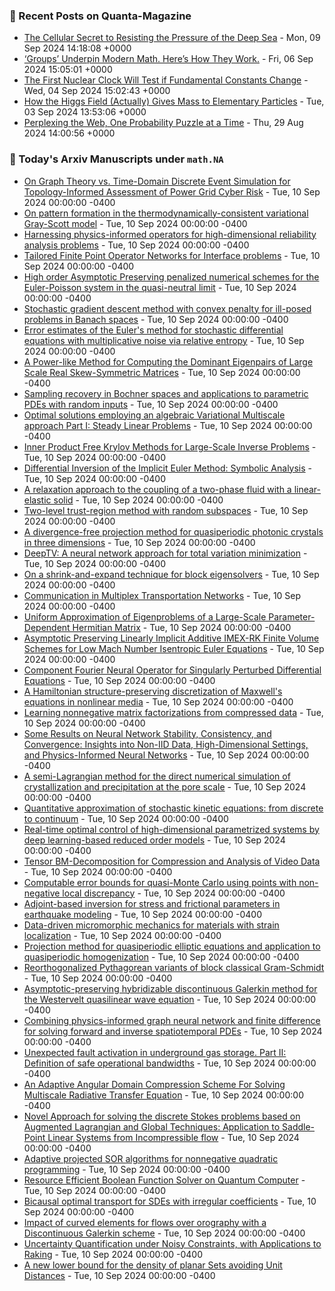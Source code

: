 ### 📝 Recent Posts on Quanta-Magazine
<!-- quanta starts -->
* <a href="https://www.quantamagazine.org/the-cellular-secret-to-resisting-the-pressure-of-the-deep-sea-20240909/">The Cellular Secret to Resisting the Pressure of the Deep Sea</a> - Mon, 09 Sep 2024 14:18:08 +0000
* <a href="https://www.quantamagazine.org/groups-underpin-modern-math-heres-how-they-work-20240906/">‘Groups’ Underpin Modern Math. Here’s How They Work.</a> - Fri, 06 Sep 2024 15:05:01 +0000
* <a href="https://www.quantamagazine.org/the-first-nuclear-clock-will-test-if-fundamental-constants-change-20240904/">The First Nuclear Clock Will Test if Fundamental Constants Change</a> - Wed, 04 Sep 2024 15:02:43 +0000
* <a href="https://www.quantamagazine.org/how-the-higgs-field-actually-gives-mass-to-elementary-particles-20240903/">How the Higgs Field (Actually) Gives Mass to Elementary Particles</a> - Tue, 03 Sep 2024 13:53:06 +0000
* <a href="https://www.quantamagazine.org/perplexing-the-web-one-probability-puzzle-at-a-time-20240829/">Perplexing the Web, One Probability Puzzle at a Time</a> - Thu, 29 Aug 2024 14:00:56 +0000
<!-- quanta ends -->

### 📝 Today's Arxiv Manuscripts under ``math.NA``
<!-- arxiv-math-na starts -->
* <a href="https://arxiv.org/abs/2409.04590">On Graph Theory vs. Time-Domain Discrete Event Simulation for Topology-Informed Assessment of Power Grid Cyber Risk</a> - Tue, 10 Sep 2024 00:00:00 -0400
* <a href="https://arxiv.org/abs/2409.04663">On pattern formation in the thermodynamically-consistent variational Gray-Scott model</a> - Tue, 10 Sep 2024 00:00:00 -0400
* <a href="https://arxiv.org/abs/2409.04708">Harnessing physics-informed operators for high-dimensional reliability analysis problems</a> - Tue, 10 Sep 2024 00:00:00 -0400
* <a href="https://arxiv.org/abs/2409.04782">Tailored Finite Point Operator Networks for Interface problems</a> - Tue, 10 Sep 2024 00:00:00 -0400
* <a href="https://arxiv.org/abs/2409.04807">High order Asymptotic Preserving penalized numerical schemes for the Euler-Poisson system in the quasi-neutral limit</a> - Tue, 10 Sep 2024 00:00:00 -0400
* <a href="https://arxiv.org/abs/2409.04973">Stochastic gradient descent method with convex penalty for ill-posed problems in Banach spaces</a> - Tue, 10 Sep 2024 00:00:00 -0400
* <a href="https://arxiv.org/abs/2409.04991">Error estimates of the Euler's method for stochastic differential equations with multiplicative noise via relative entropy</a> - Tue, 10 Sep 2024 00:00:00 -0400
* <a href="https://arxiv.org/abs/2409.05048">A Power-like Method for Computing the Dominant Eigenpairs of Large Scale Real Skew-Symmetric Matrices</a> - Tue, 10 Sep 2024 00:00:00 -0400
* <a href="https://arxiv.org/abs/2409.05050">Sampling recovery in Bochner spaces and applications to parametric PDEs with random inputs</a> - Tue, 10 Sep 2024 00:00:00 -0400
* <a href="https://arxiv.org/abs/2409.05231">Optimal solutions employing an algebraic Variational Multiscale approach Part I: Steady Linear Problems</a> - Tue, 10 Sep 2024 00:00:00 -0400
* <a href="https://arxiv.org/abs/2409.05239">Inner Product Free Krylov Methods for Large-Scale Inverse Problems</a> - Tue, 10 Sep 2024 00:00:00 -0400
* <a href="https://arxiv.org/abs/2409.05445">Differential Inversion of the Implicit Euler Method: Symbolic Analysis</a> - Tue, 10 Sep 2024 00:00:00 -0400
* <a href="https://arxiv.org/abs/2409.05473">A relaxation approach to the coupling of a two-phase fluid with a linear-elastic solid</a> - Tue, 10 Sep 2024 00:00:00 -0400
* <a href="https://arxiv.org/abs/2409.05479">Two-level trust-region method with random subspaces</a> - Tue, 10 Sep 2024 00:00:00 -0400
* <a href="https://arxiv.org/abs/2409.05528">A divergence-free projection method for quasiperiodic photonic crystals in three dimensions</a> - Tue, 10 Sep 2024 00:00:00 -0400
* <a href="https://arxiv.org/abs/2409.05569">DeepTV: A neural network approach for total variation minimization</a> - Tue, 10 Sep 2024 00:00:00 -0400
* <a href="https://arxiv.org/abs/2409.05572">On a shrink-and-expand technique for block eigensolvers</a> - Tue, 10 Sep 2024 00:00:00 -0400
* <a href="https://arxiv.org/abs/2409.05575">Communication in Multiplex Transportation Networks</a> - Tue, 10 Sep 2024 00:00:00 -0400
* <a href="https://arxiv.org/abs/2409.05791">Uniform Approximation of Eigenproblems of a Large-Scale Parameter-Dependent Hermitian Matrix</a> - Tue, 10 Sep 2024 00:00:00 -0400
* <a href="https://arxiv.org/abs/2409.05854">Asymptotic Preserving Linearly Implicit Additive IMEX-RK Finite Volume Schemes for Low Mach Number Isentropic Euler Equations</a> - Tue, 10 Sep 2024 00:00:00 -0400
* <a href="https://arxiv.org/abs/2409.04779">Component Fourier Neural Operator for Singularly Perturbed Differential Equations</a> - Tue, 10 Sep 2024 00:00:00 -0400
* <a href="https://arxiv.org/abs/2409.04891">A Hamiltonian structure-preserving discretization of Maxwell's equations in nonlinear media</a> - Tue, 10 Sep 2024 00:00:00 -0400
* <a href="https://arxiv.org/abs/2409.04994">Learning nonnegative matrix factorizations from compressed data</a> - Tue, 10 Sep 2024 00:00:00 -0400
* <a href="https://arxiv.org/abs/2409.05030">Some Results on Neural Network Stability, Consistency, and Convergence: Insights into Non-IID Data, High-Dimensional Settings, and Physics-Informed Neural Networks</a> - Tue, 10 Sep 2024 00:00:00 -0400
* <a href="https://arxiv.org/abs/2409.05449">A semi-Lagrangian method for the direct numerical simulation of crystallization and precipitation at the pore scale</a> - Tue, 10 Sep 2024 00:00:00 -0400
* <a href="https://arxiv.org/abs/2409.05706">Quantitative approximation of stochastic kinetic equations: from discrete to continuum</a> - Tue, 10 Sep 2024 00:00:00 -0400
* <a href="https://arxiv.org/abs/2409.05709">Real-time optimal control of high-dimensional parametrized systems by deep learning-based reduced order models</a> - Tue, 10 Sep 2024 00:00:00 -0400
* <a href="https://arxiv.org/abs/2306.09201">Tensor BM-Decomposition for Compression and Analysis of Video Data</a> - Tue, 10 Sep 2024 00:00:00 -0400
* <a href="https://arxiv.org/abs/2309.04209">Computable error bounds for quasi-Monte Carlo using points with non-negative local discrepancy</a> - Tue, 10 Sep 2024 00:00:00 -0400
* <a href="https://arxiv.org/abs/2310.12279">Adjoint-based inversion for stress and frictional parameters in earthquake modeling</a> - Tue, 10 Sep 2024 00:00:00 -0400
* <a href="https://arxiv.org/abs/2402.15966">Data-driven micromorphic mechanics for materials with strain localization</a> - Tue, 10 Sep 2024 00:00:00 -0400
* <a href="https://arxiv.org/abs/2404.06841">Projection method for quasiperiodic elliptic equations and application to quasiperiodic homogenization</a> - Tue, 10 Sep 2024 00:00:00 -0400
* <a href="https://arxiv.org/abs/2405.01298">Reorthogonalized Pythagorean variants of block classical Gram-Schmidt</a> - Tue, 10 Sep 2024 00:00:00 -0400
* <a href="https://arxiv.org/abs/2405.03535">Asymptotic-preserving hybridizable discontinuous Galerkin method for the Westervelt quasilinear wave equation</a> - Tue, 10 Sep 2024 00:00:00 -0400
* <a href="https://arxiv.org/abs/2405.20000">Combining physics-informed graph neural network and finite difference for solving forward and inverse spatiotemporal PDEs</a> - Tue, 10 Sep 2024 00:00:00 -0400
* <a href="https://arxiv.org/abs/2408.01049">Unexpected fault activation in underground gas storage. Part II: Definition of safe operational bandwidths</a> - Tue, 10 Sep 2024 00:00:00 -0400
* <a href="https://arxiv.org/abs/2408.08783">An Adaptive Angular Domain Compression Scheme For Solving Multiscale Radiative Transfer Equation</a> - Tue, 10 Sep 2024 00:00:00 -0400
* <a href="https://arxiv.org/abs/2409.02652">Novel Approach for solving the discrete Stokes problems based on Augmented Lagrangian and Global Techniques: Application to Saddle-Point Linear Systems from Incompressible flow</a> - Tue, 10 Sep 2024 00:00:00 -0400
* <a href="https://arxiv.org/abs/2112.05311">Adaptive projected SOR algorithms for nonnegative quadratic programming</a> - Tue, 10 Sep 2024 00:00:00 -0400
* <a href="https://arxiv.org/abs/2310.05013">Resource Efficient Boolean Function Solver on Quantum Computer</a> - Tue, 10 Sep 2024 00:00:00 -0400
* <a href="https://arxiv.org/abs/2403.09941">Bicausal optimal transport for SDEs with irregular coefficients</a> - Tue, 10 Sep 2024 00:00:00 -0400
* <a href="https://arxiv.org/abs/2404.09319">Impact of curved elements for flows over orography with a Discontinuous Galerkin scheme</a> - Tue, 10 Sep 2024 00:00:00 -0400
* <a href="https://arxiv.org/abs/2407.20520">Uncertainty Quantification under Noisy Constraints, with Applications to Raking</a> - Tue, 10 Sep 2024 00:00:00 -0400
* <a href="https://arxiv.org/abs/2408.10076">A new lower bound for the density of planar Sets avoiding Unit Distances</a> - Tue, 10 Sep 2024 00:00:00 -0400
<!-- arxiv-math-na ends -->
